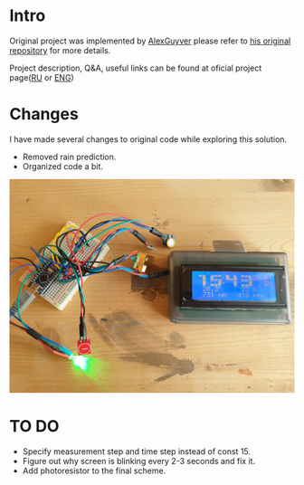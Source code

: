 # Intro

Original project was implemented by [AlexGuyver](https://github.com/AlexGyver) please refer to [his original repository](https://github.com/AlexGyver/MeteoClock) for more details.

Project description, Q&A, useful links can be found at oficial project page([RU](https://alexgyver.ru/MeteoClock/) or [ENG](https://translate.google.com/translate?hl=en&sl=auto&tl=en&u=https%3A%2F%2Falexgyver.ru%2FMeteoClock%2F))

# Changes

I have made several changes to original code while exploring this solution.
* Removed rain prediction.
* Organized code a bit.

![version - 1](/pics/v1-min.jpg)

# TO DO

* Specify measurement step and time step instead of const 15.
* Figure out why screen is blinking every 2-3 seconds and fix it.
* Add photoresistor to the final scheme.
